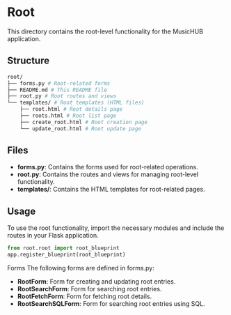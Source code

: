 # Root
This directory contains the root-level functionality for the MusicHUB application.

## Structure
```bash
root/
├── forms.py # Root-related forms
├── README.md # This README file
├── root.py # Root routes and views
└── templates/ # Root templates (HTML files)
    ├── root.html # Root details page
    ├── roots.html # Root list page
    ├── create_root.html # Root creation page
    └── update_root.html # Root update page
```

## Files

- **forms.py**: Contains the forms used for root-related operations.
- **root.py**: Contains the routes and views for managing root-level functionality.
- **templates/**: Contains the HTML templates for root-related pages.

## Usage

To use the root functionality, import the necessary modules and include the routes in your Flask application.

```python
from root.root import root_blueprint
app.register_blueprint(root_blueprint)
```

Forms
The following forms are defined in forms.py:

- **RootForm**: Form for creating and updating root entries.
- **RootSearchForm**: Form for searching root entries.
- **RootFetchForm**: Form for fetching root details.
- **RootSearchSQLForm**: Form for searching root entries using SQL.